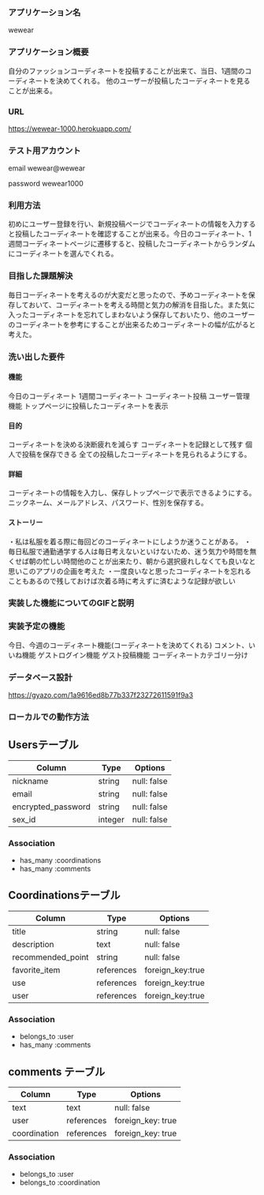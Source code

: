 ### アプリケーション名
wewear
### アプリケーション概要
自分のファッションコーディネートを投稿することが出来て、当日、1週間のコーディネートを決めてくれる。
他のユーザーが投稿したコーディネートを見ることが出来る。
### URL
https://wewear-1000.herokuapp.com/
### テスト用アカウント
email wewear@wewear

password wewear1000

### 利用方法

初めにユーザー登録を行い、新規投稿ページでコーディネートの情報を入力すると投稿したコーディネートを確認することが出来る。今日のコーディネート、1週間コーディネートページに遷移すると、投稿したコーディネートからランダムにコーディネートを選んでくれる。

### 目指した課題解決

毎日コーディネートを考えるのが大変だと思ったので、予めコーディネートを保存しておいて、コーディネートを考える時間と気力の解消を目指した。また気に入ったコーディネートを忘れてしまわないよう保存しておいたり、他のユーザーのコーディネートを参考にすることが出来るためコーディネートの幅が広がると考えた。

### 洗い出した要件

#### 機能

今日のコーディネート
1週間コーディネート
コーディネート投稿
ユーザー管理機能
トップページに投稿したコーディネートを表示


#### 目的

コーディネートを決める決断疲れを減らす
コーディネートを記録として残す
個人で投稿を保存できる
全ての投稿したコーディネートを見られるようにする。


#### 詳細

コーディネートの情報を入力し、保存しトップページで表示できるようにする。
ニックネーム、メールアドレス、パスワード、性別を保存する。

#### ストーリー

・私は私服を着る際に毎回どのコーディネートにしようか迷うことがある。
・毎日私服で通勤通学する人は毎日考えないといけないため、迷う気力や時間を無くせば朝の忙しい時間他のことが出来たり、朝から選択疲れしなくても良いなと思いこのアプリの企画を考えた
・一度良いなと思ったコーディネートを忘れることもあるので残しておけば次着る時に考えずに済むような記録が欲しい


### 実装した機能についてのGIFと説明

### 実装予定の機能
今日、今週のコーディネート機能(コーディネートを決めてくれる)
コメント、いいね機能
ゲストログイン機能
ゲスト投稿機能
コーディネートカテゴリー分け
### データベース設計
https://gyazo.com/1a9616ed8b77b337f23272611591f9a3
### ローカルでの動作方法

## Usersテーブル

| Column             | Type        | Options      |
| ------------------ | ----------- | ------------ |
| nickname           | string      | null: false  |
| email              | string      | null: false  |
| encrypted_password | string      | null: false  | 
| sex_id             | integer     | null: false  |

### Association

- has_many :coordinations
- has_many :comments


## Coordinationsテーブル

| Column             | Type        | Options           |
| ------------------ | ----------- | ------------------|
| title              | string      | null: false       |
| description        | text        | null: false       |
| recommended_point  | string      | null: false       | 
| favorite_item      | references  | foreign_key:true  |
| use                | references  | foreign_key:true  |
| user               | references  | foreign_key:true  |


### Association

- belongs_to :user
- has_many   :comments

## comments テーブル

| Column       | Type        | Options                       |
| ------------ | ----------- | ----------------------------- |
| text         | text        | null: false                   |
| user         | references  | foreign_key: true             |
| coordination | references  | foreign_key: true             |

### Association

- belongs_to :user
- belongs_to :coordination

